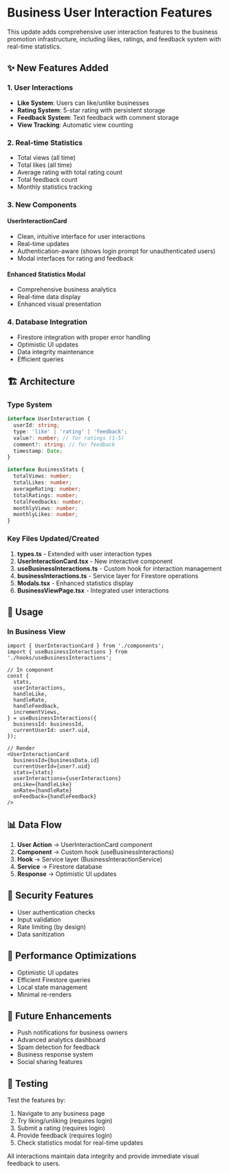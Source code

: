 # Business User Interaction Features

This update adds comprehensive user interaction features to the business promotion infrastructure, including likes, ratings, and feedback system with real-time statistics.

## ✨ New Features Added

### 1. User Interactions
- **Like System**: Users can like/unlike businesses
- **Rating System**: 5-star rating with persistent storage
- **Feedback System**: Text feedback with comment storage
- **View Tracking**: Automatic view counting

### 2. Real-time Statistics
- Total views (all time)
- Total likes (all time)
- Average rating with total rating count
- Total feedback count
- Monthly statistics tracking

### 3. New Components

#### UserInteractionCard
- Clean, intuitive interface for user interactions
- Real-time updates
- Authentication-aware (shows login prompt for unauthenticated users)
- Modal interfaces for rating and feedback

#### Enhanced Statistics Modal
- Comprehensive business analytics
- Real-time data display
- Enhanced visual presentation

### 4. Database Integration
- Firestore integration with proper error handling
- Optimistic UI updates
- Data integrity maintenance
- Efficient queries

## 🏗️ Architecture

### Type System
```typescript
interface UserInteraction {
  userId: string;
  type: 'like' | 'rating' | 'feedback';
  value?: number; // for ratings (1-5)
  comment?: string; // for feedback
  timestamp: Date;
}

interface BusinessStats {
  totalViews: number;
  totalLikes: number;
  averageRating: number;
  totalRatings: number;
  totalFeedbacks: number;
  monthlyViews: number;
  monthlyLikes: number;
}
```

### Key Files Updated/Created

1. **types.ts** - Extended with user interaction types
2. **UserInteractionCard.tsx** - New interactive component
3. **useBusinessInteractions.ts** - Custom hook for interaction management
4. **businessInteractions.ts** - Service layer for Firestore operations
5. **Modals.tsx** - Enhanced statistics display
6. **BusinessViewPage.tsx** - Integrated user interactions

## 🔧 Usage

### In Business View
```tsx
import { UserInteractionCard } from './components';
import { useBusinessInteractions } from './hooks/useBusinessInteractions';

// In component
const {
  stats,
  userInteractions,
  handleLike,
  handleRate,
  handleFeedback,
  incrementViews,
} = useBusinessInteractions({
  businessId: businessId,
  currentUserId: user?.uid,
});

// Render
<UserInteractionCard
  businessId={businessData.id}
  currentUserId={user?.uid}
  stats={stats}
  userInteractions={userInteractions}
  onLike={handleLike}
  onRate={handleRate}
  onFeedback={handleFeedback}
/>
```

## 📊 Data Flow

1. **User Action** → UserInteractionCard component
2. **Component** → Custom hook (useBusinessInteractions)
3. **Hook** → Service layer (BusinessInteractionService)
4. **Service** → Firestore database
5. **Response** → Optimistic UI updates

## 🔐 Security Features

- User authentication checks
- Input validation
- Rate limiting (by design)
- Data sanitization

## 🎯 Performance Optimizations

- Optimistic UI updates
- Efficient Firestore queries
- Local state management
- Minimal re-renders

## 🚀 Future Enhancements

- Push notifications for business owners
- Advanced analytics dashboard
- Spam detection for feedback
- Business response system
- Social sharing features

## 🧪 Testing

Test the features by:
1. Navigate to any business page
2. Try liking/unliking (requires login)
3. Submit a rating (requires login)
4. Provide feedback (requires login)
5. Check statistics modal for real-time updates

All interactions maintain data integrity and provide immediate visual feedback to users.

